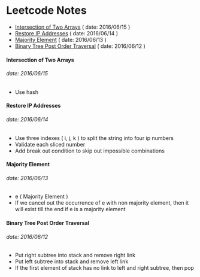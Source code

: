 # Leetcode Notes

- [Intersection of Two Arrays](#intersection-of-two-arrays) ( date: 2016/06/15 )
- [Restore IP Addresses](#restore-ip-addresses) ( date: 2016/06/14 )
- [Majority Element](#majority-element) ( date: 2016/06/13 )
- [Binary Tree Post Order Traversal](#binary-tree-post-order-traversal) ( date: 2016/06/12 )


#### Intersection of Two Arrays

###### date: 2016/06/15

- Use hash


#### Restore IP Addresses

###### date: 2016/06/14

- Use three indexes ( i, j, k ) to split the string into four ip numbers
- Validate each sliced number
- Add break out condition to skip out impossible combinations


#### Majority Element

###### date: 2016/06/13

- e ( Majority Element )
- If we cancel out the occurrence of e with non majority element, then it will exist till the end if e is a majority element


#### Binary Tree Post Order Traversal

###### date: 2016/06/12

- Put right subtree into stack and remove right link
- Put left subtree into stack and remove left link
- If the first element of stack has no link to left and right subtree, then pop
